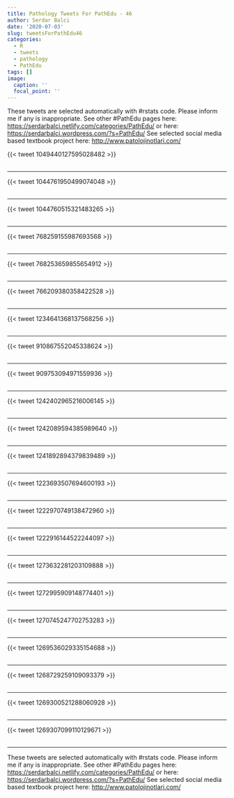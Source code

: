 ```yaml
---
title: Pathology Tweets For PathEdu - 46
author: Serdar Balci
date: '2020-07-03'
slug: tweetsForPathEdu46
categories:
  - R
  - tweets
  - pathology
  - PathEdu
tags: []
image:
  caption: ''
  focal_point: ''
---
```



These tweets are selected automatically with #rstats code. Please inform me if any is inappropriate.
See other #PathEdu pages here: https://serdarbalci.netlify.com/categories/PathEdu/  or here: https://serdarbalci.wordpress.com/?s=PathEdu/ 
See selected social media based textbook project here: http://www.patolojinotlari.com/

{{< tweet 1049440127595028482 >}}
<br>
<br>
<hr>
{{< tweet 1044761950499074048 >}}
<br>
<br>
<hr>
{{< tweet 1044760515321483265 >}}
<br>
<br>
<hr>
{{< tweet 768259155987693568 >}}
<br>
<br>
<hr>
{{< tweet 768253659855654912 >}}
<br>
<br>
<hr>
{{< tweet 766209380358422528 >}}
<br>
<br>
<hr>
{{< tweet 1234641368137568256 >}}
<br>
<br>
<hr>
{{< tweet 910867552045338624 >}}
<br>
<br>
<hr>
{{< tweet 909753094971559936 >}}
<br>
<br>
<hr>
{{< tweet 1242402965216006145 >}}
<br>
<br>
<hr>
{{< tweet 1242089594385989640 >}}
<br>
<br>
<hr>
{{< tweet 1241892894379839489 >}}
<br>
<br>
<hr>
{{< tweet 1223693507694600193 >}}
<br>
<br>
<hr>
{{< tweet 1222970749138472960 >}}
<br>
<br>
<hr>
{{< tweet 1222916144522244097 >}}
<br>
<br>
<hr>
{{< tweet 1273632281203109888 >}}
<br>
<br>
<hr>
{{< tweet 1272995909148774401 >}}
<br>
<br>
<hr>
{{< tweet 1270745247702753283 >}}
<br>
<br>
<hr>
{{< tweet 1269536029335154688 >}}
<br>
<br>
<hr>
{{< tweet 1268729259109093379 >}}
<br>
<br>
<hr>
{{< tweet 1269300521288060928 >}}
<br>
<br>
<hr>
{{< tweet 1269307099110129671 >}}
<br>
<br>
<hr>


These tweets are selected automatically with #rstats code. Please inform me if any is inappropriate.
See other #PathEdu pages here: https://serdarbalci.netlify.com/categories/PathEdu/  or here: https://serdarbalci.wordpress.com/?s=PathEdu/ 
See selected social media based textbook project here: http://www.patolojinotlari.com/
